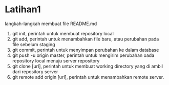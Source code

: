 # Latihan1
langkah-langkah membuat file README.md
1. git init, perintah untuk membuat repository local
2. git add, perintah untuk menambahkan file baru, atau perubahan pada file sebelum staging
3. git commit, perintah untuk menyimpan perubahan ke dalam database
4. git push -u origin master, perintah untuk mengirim perubahan oada repository local menuju server repository
5. git clone [url], perintah untuk membuat working directory yang di ambil dari repository server
6. git remote add origin [url], perintah untuk menambahkan remote server.


